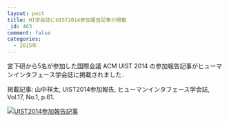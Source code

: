 ```yaml
---
layout: post
title: HI学会誌にUIST2014参加報告記事が掲載
_id: 463
comment: false
categories:
  - 2015年
---
```


宮下研から5名が参加した国際会議 ACM UIST 2014 の参加報告記事がヒューマンインタフェース学会誌に掲載されました．

掲載記事: 山中祥太, UIST2014参加報告, ヒューマンインタフェース学会誌, Vol.17, No.1, p.61.

[![UIST2014参加報告記事](/wp-content/uploads/2015/03/UIST2014参加報告記事.jpg)](/wp-content/uploads/2015/03/UIST2014参加報告記事.jpg)
